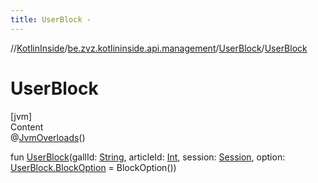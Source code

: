 ```yaml
---
title: UserBlock -
---
```

//[KotlinInside](../../index.md)/[be.zvz.kotlininside.api.management](../index.md)/[UserBlock](index.md)/[UserBlock](-user-block.md)



# UserBlock  
[jvm]  
Content  
@[JvmOverloads](https://kotlinlang.org/api/latest/jvm/stdlib/kotlin.jvm/-jvm-overloads/index.html)()  
  
fun [UserBlock](-user-block.md)(gallId: [String](https://kotlinlang.org/api/latest/jvm/stdlib/kotlin/-string/index.html), articleId: [Int](https://kotlinlang.org/api/latest/jvm/stdlib/kotlin/-int/index.html), session: [Session](../../be.zvz.kotlininside.session/-session/index.md), option: [UserBlock.BlockOption](-block-option/index.md) = BlockOption())  



